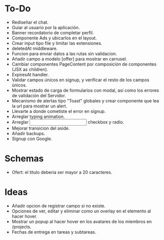 # To-Do

- Rediseñar el chat.
- Guiar al usuario por la aplicación.
- Banner recordatorio de completar perfil.
- Componente Ads y ubicarlos en el layout.
- Crear input tipo file y limitar las extensiones.
- deletedAt middleware.
- Funcion para enviar datos a las rutas sin validacion.
- Añadir campo a modelo [offer] para mostrar en carrusel.
- Cambiar componentes PageContent por composición de componentes (JSX as children).
- ExpiresAt handler.
- Validar campos únicos en signup, y verificar el resto de los campos únicos.
- Mostrar estado de carga de formularios con modal, así como los errores de validación del Servidor.
- Mecanismo de alertas tipo "Toast" globales y crear componente que lea la url para mostrar un alert.
- Llevarte a donde cometiste el error en signup.
- Arreglar typing animation.
- Arreglar <Input> checkbox y radio.
- Mejorar transicion del aside.
- Añadir backups.
- Signup con Google.

# Schemas
- Ofert: el titulo deberia ser mayor a 20 caracteres.

# Ideas

- Añadir opcion de registrar campo si no existe.
- Opciones de ver, editar y eliminar como un overlay en el elemento al hacer hover.
- Mostrar un popup al hacer hover en los avatares de los miembros en /projects.
- Fechas de entrega en tareas y subtareas.
